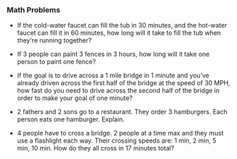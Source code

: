 ### Math Problems


- If the cold-water faucet can fill the tub in 30 minutes, and the hot-water faucet can fill it in 60 minutes, how long will it take to fill the tub when they're running together?

- If 3 people can paint 3 fences in 3 hours, how long will it take one person to paint one fence?

- If the goal is to drive across a 1 mile bridge in 1 minute and you’ve already driven across the first half of the bridge at the speed of 30 MPH, how fast do you need to drive across the second half of the bridge in order to make your goal of one minute?

- 2 fathers and 2 sons go to a restaurant. They order 3 hamburgers. Each person eats one hamburger. Explain.

- 4 people have to cross a bridge. 2 people at a time max and they must use a flashlight each way. Their crossing speeds are: 1 min, 2 min, 5 min, 10 min. How do they all cross in 17 minutes total?
